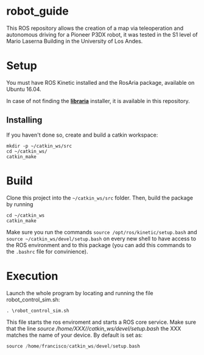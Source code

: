 # robot_guide

This ROS repository allows the creation of a map via teleoperation and autonomous driving for a Pioneer P3DX robot, it was tested in the S1 level of Mario Laserna Building in the University of Los Andes.

# Setup

You must have ROS Kinetic installed and the RosAria package, available on Ubuntu 16.04. 

In case of not finding the [**libraria**](libaria_2.9.4+ubuntu16_amd64.deb) installer, it is available in this repository.

## Installing

If you haven't done so, create and build a catkin workspace:

```shell
mkdir -p ~/catkin_ws/src
cd ~/catkin_ws/
catkin_make
```


# Build

Clone this project into the `~/catkin_ws/src` folder. Then, build the package by running

```shell
cd ~/catkin_ws
catkin_make
```

Make sure you run the commands `source /opt/ros/kinetic/setup.bash` and `source ~/catkin_ws/devel/setup.bash` on every new shell to have access to the ROS environment and to this package (you can add this commands to the `.bashrc` file for convinience).


# Execution

Launch the whole program by locating and running the file robot_control_sim.sh:

```shell
. \robot_control_sim.sh
```
This file starts the ros enviroment and starts a ROS core service. Make sure that the line _source /home/XXX//catkin_ws/devel/setup.bash_ the XXX matches the name of your device. By default is set as:

```cpp
source /home/francisco/catkin_ws/devel/setup.bash
```
